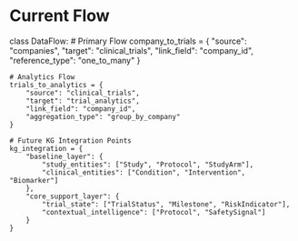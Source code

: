 # Current Flow
class DataFlow:
    # Primary Flow
    company_to_trials = {
        "source": "companies",
        "target": "clinical_trials",
        "link_field": "company_id",
        "reference_type": "one_to_many"
    }
    
    # Analytics Flow
    trials_to_analytics = {
        "source": "clinical_trials",
        "target": "trial_analytics",
        "link_field": "company_id",
        "aggregation_type": "group_by_company"
    }

    # Future KG Integration Points
    kg_integration = {
        "baseline_layer": {
            "study_entities": ["Study", "Protocol", "StudyArm"],
            "clinical_entities": ["Condition", "Intervention", "Biomarker"]
        },
        "core_support_layer": {
            "trial_state": ["TrialStatus", "Milestone", "RiskIndicator"],
            "contextual_intelligence": ["Protocol", "SafetySignal"]
        }
    }